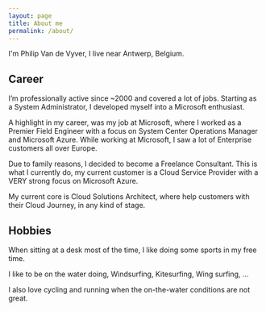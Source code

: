 ```yaml
---
layout: page
title: About me
permalink: /about/
---
```


I'm Philip Van de Vyver, I live near Antwerp, Belgium.

## Career
 I’m professionally active since ~2000 and covered a lot of jobs.
Starting as a System Administrator, I developed myself into a Microsoft enthusiast. 

A highlight in my career, was my job at Microsoft, where I worked as a Premier Field Engineer with a focus on System Center Operations Manager and Microsoft Azure. While working at Microsoft, I saw a lot of Enterprise customers all over Europe.

Due to family reasons, I decided to become a Freelance Consultant. This is what I currently do, my current customer is a Cloud Service Provider with a VERY strong focus on Microsoft Azure.

My current core is Cloud Solutions Architect, where help customers with their Cloud Journey, in any kind of stage.

## Hobbies
When sitting at a desk most of the time, I like doing some sports in my free time.

I like to be on the water doing, Windsurfing, Kitesurfing, Wing surfing, …

I also love cycling and running when the on-the-water conditions are not great.
